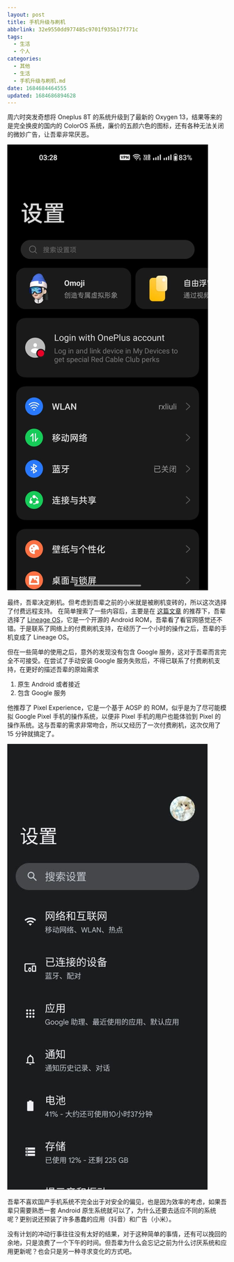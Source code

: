 ```yaml
---
layout: post
title: 手机升级与刷机
abbrlink: 32e9550dd977485c9701f935b17f771c
tags:
  - 生活
  - 个人
categories:
  - 其他
  - 生活
  - 手机升级与刷机.md
date: 1684684464555
updated: 1684686894628
---
```


周六时突发奇想将 Oneplus 8T 的系统升级到了最新的 Oxygen 13，结果等来的是完全换皮的国内的 ColorOS 系统，廉价的五颜六色的图标，还有各种无法关闭的微妙广告，让吾辈非常厌恶。

![Oxygen 13](/resources/42a5443d6ba0412ea5fb3749e20728ec.jpg)

最终，吾辈决定刷机。但考虑到吾辈之前的小米就是被刷机变砖的，所以这次选择了付费远程支持。
在简单搜索了一些内容后，主要是在 [这篇文章](https://www.getdroidtips.com/custom-rom-oneplus-8t/) 的推荐下，吾辈选择了 [Lineage OS](https://lineageos.org/)，它是一个开源的 Android ROM，吾辈看了看官网感觉还不错。于是联系了网络上的付费刷机支持，在经历了一个小时的操作之后，吾辈的手机变成了 Lineage OS。

但在一些简单的使用之后，意外的发现没有包含 Google 服务，这对于吾辈而言完全不可接受。在尝试了手动安装 Google 服务失败后，不得已联系了付费刷机支持，在更好的描述吾辈的原始需求

1.  原生 Android 或者接近
2.  包含 Google 服务

他推荐了 Pixel Experience，它是一个基于 AOSP 的 ROM，似乎是为了尽可能模拟 Google Pixel 手机的操作系统，以便非 Pixel 手机的用户也能体验到 Pixel 的操作系统。这与吾辈的需求非常吻合，所以又经历了一次付费刷机，这次仅用了 15 分钟就搞定了。

![Pixel Experience](/resources/afe915a5bd1944d6b630c8b01b8aed92.jpg)

吾辈不喜欢国产手机系统不完全出于对安全的偏见，也是因为效率的考虑，如果吾辈只需要熟悉一套 Android 原生系统就可以了，为什么还要去适应不同的系统呢？更别说还预装了许多愚蠢的应用（抖音）和广告（小米）。

没有计划的冲动行事往往没有太好的结果，对于这种简单的事情，还有可以挽回的余地，只是浪费了一个下午的时间。但吾辈为什么会忘记之前为什么讨厌系统和应用更新呢？也会只是另一种寻求变化的方式吧。
